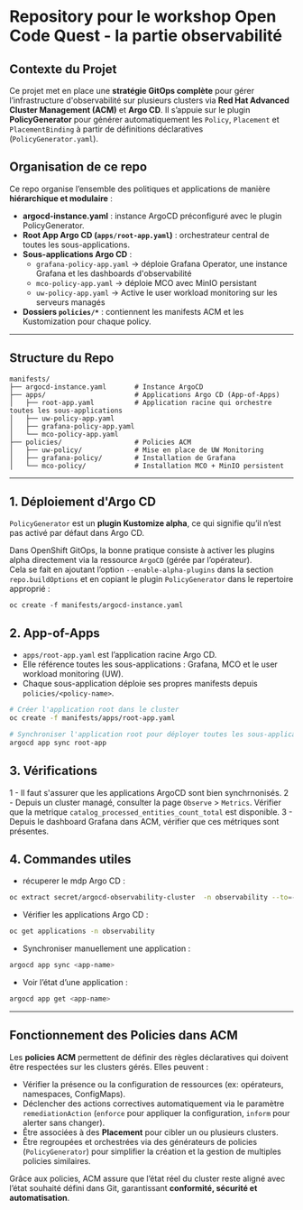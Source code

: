 # Repository pour le workshop Open Code Quest - la partie observabilité

## Contexte du Projet

Ce projet met en place une **stratégie GitOps complète** pour gérer l’infrastructure d'observabilité sur plusieurs clusters via **Red Hat Advanced Cluster Management (ACM)** et **Argo CD**.
Il s’appuie sur le plugin **PolicyGenerator** pour générer automatiquement les `Policy`, `Placement` et `PlacementBinding` à partir de définitions déclaratives (`PolicyGenerator.yaml`).  

## Organisation de ce repo

Ce repo organise l’ensemble des politiques et applications de manière **hiérarchique et modulaire** :

- **argocd-instance.yaml** : instance ArgoCD préconfiguré avec le plugin PolicyGenerator.
- **Root App Argo CD (`apps/root-app.yaml`)** : orchestrateur central de toutes les sous-applications.
- **Sous-applications Argo CD** :
  - `grafana-policy-app.yaml` → déploie Grafana Operator, une instance Grafana et les dashboards d'observabilité
  - `mco-policy-app.yaml` → déploie MCO avec MinIO persistant
  - `uw-policy-app.yaml` → Active le user workload monitoring sur les serveurs managés
- **Dossiers `policies/*`** : contiennent les manifests ACM et les Kustomization pour chaque policy.

---

## Structure du Repo

```
manifests/
├── argocd-instance.yaml       # Instance ArgoCD
├── apps/                      # Applications Argo CD (App-of-Apps)
│   ├── root-app.yaml          # Application racine qui orchestre toutes les sous-applications
│   ├── uw-policy-app.yaml
│   ├── grafana-policy-app.yaml
│   └── mco-policy-app.yaml
├── policies/                  # Policies ACM
│   ├── uw-policy/             # Mise en place de UW Monitoring
│   ├── grafana-policy/        # Installation de Grafana 
│   └── mco-policy/            # Installation MCO + MinIO persistent
```

---

## 1. Déploiement d'Argo CD

`PolicyGenerator` est un **plugin Kustomize alpha**, ce qui signifie qu’il n’est pas activé par défaut dans Argo CD.

Dans OpenShift GitOps, la bonne pratique consiste à activer les plugins alpha directement via la ressource `ArgoCD` (gérée par l’opérateur).  
Cela se fait en ajoutant l’option `--enable-alpha-plugins` dans la section `repo.buildOptions` et en copiant le plugin `PolicyGenerator` dans le repertoire approprié :

```
oc create -f manifests/argocd-instance.yaml
```

## 2. App-of-Apps

- `apps/root-app.yaml` est l’application racine Argo CD.
- Elle référence toutes les sous-applications : Grafana, MCO et le user workload monitoring (UW).
- Chaque sous-application déploie ses propres manifests depuis `policies/<policy-name>`.

```bash
# Créer l'application root dans le cluster
oc create -f manifests/apps/root-app.yaml

# Synchroniser l'application root pour déployer toutes les sous-applications
argocd app sync root-app
```

## 3. Vérifications

1 - Il faut s'assurer que les applications ArgoCD sont bien synchrnonisés.
2 - Depuis un cluster managé, consulter la page `Observe` > `Metrics`. Vérifier que la metrique `catalog_processed_entities_count_total` est disponible.
3 - Depuis le dashboard Grafana dans ACM, vérifier que ces métriques sont présentes.

## 4. Commandes utiles

- récuperer le mdp Argo CD :
```bash
oc extract secret/argocd-observability-cluster  -n observability --to=-

```

- Vérifier les applications Argo CD :
```bash
oc get applications -n observability
```

- Synchroniser manuellement une application :
```bash
argocd app sync <app-name>
```

- Voir l’état d’une application :
```bash
argocd app get <app-name>
```

---

## Fonctionnement des Policies dans ACM

Les **policies ACM** permettent de définir des règles déclaratives qui doivent être respectées sur les clusters gérés. Elles peuvent :

- Vérifier la présence ou la configuration de ressources (ex: opérateurs, namespaces, ConfigMaps).
- Déclencher des actions correctives automatiquement via le paramètre `remediationAction` (`enforce` pour appliquer la configuration, `inform` pour alerter sans changer).
- Être associées à des **Placement** pour cibler un ou plusieurs clusters.
- Être regroupées et orchestrées via des générateurs de policies (`PolicyGenerator`) pour simplifier la création et la gestion de multiples policies similaires.

Grâce aux policies, ACM assure que l’état réel du cluster reste aligné avec l’état souhaité défini dans Git, garantissant **conformité, sécurité et automatisation**.
